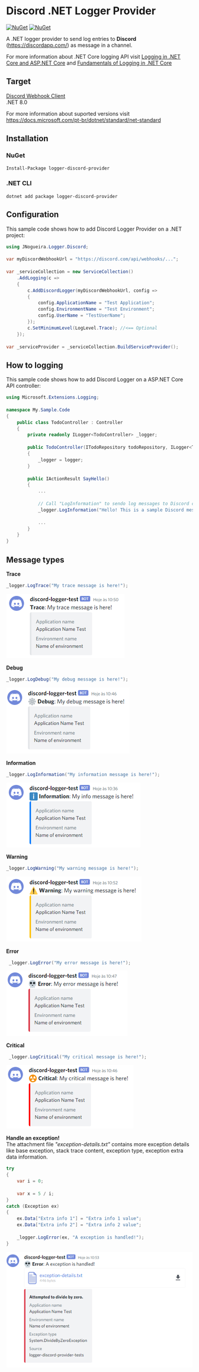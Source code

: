 # Discord .NET Logger Provider
[![NuGet](https://img.shields.io/nuget/dt/logger-discord-provider.svg?style=flat-square)](https://www.nuget.org/packages/logger-discord-provider) [![NuGet](https://img.shields.io/nuget/v/logger-discord-provider.svg?style=flat-square)](https://www.nuget.org/packages/logger-discord-provider)

A .NET logger provider to send log entries to **Discord** (https://discordapp.com/) as message in a channel. 

For more information about .NET Core logging API visit [Logging in .NET Core and ASP.NET Core](https://docs.microsoft.com/en-Us/aspnet/core/fundamentals/logging/?view=aspnetcore-3.1) and [Fundamentals of Logging in .NET Core](https://www.tutorialsteacher.com/core/fundamentals-of-logging-in-dotnet-core)

## Target
[Discord Webhook Client](https://github.com/jlnpinheiro/discord-webhook-client)<br>
.NET 8.0

For more information about suported versions visit https://docs.microsoft.com/pt-br/dotnet/standard/net-standard

## Installation

### NuGet
```
Install-Package logger-discord-provider
```
### .NET CLI
```
dotnet add package logger-discord-provider
```
## Configuration
This sample code shows how to add Discord Logger Provider on a .NET project:

```csharp
using JNogueira.Logger.Discord;

var myDiscordWebhookUrl = "https://discord.com/api/webhooks/...";

var _serviceCollection = new ServiceCollection()
    .AddLogging(c =>
    {
        c.AddDiscordLogger(myDiscordWebhookUrl, config =>
        {
            config.ApplicationName = "Test Application";
            config.EnvironmentName = "Test Environment";
            config.UserName = "TestUserName";
        });
        c.SetMinimumLevel(LogLevel.Trace); //<== Optional
    });

var _serviceProvider = _serviceCollection.BuildServiceProvider();
```

## How to logging
This sample code shows how to add Discord Logger on a ASP.NET Core API controller:

```csharp
using Microsoft.Extensions.Logging;

namespace My.Sample.Code
{
    public class TodoController : Controller
    {
        private readonly ILogger<TodoController> _logger;

        public TodoController(ITodoRepository todoRepository, ILogger<TodoController> logger)
        {
            _logger = logger;
        }
        
        public IActionResult SayHello()
        {
            ...
            
            // Call "LogInformation" to sendo log messages to Discord channel
            _logger.LogInformation("Hello! This is a sample Discord message sent by ASP.NET Core application!");
            
            ...
        }
    }
}
```

## Message types

**Trace**
```csharp
_logger.LogTrace("My trace message is here!");
```
![Trace message](https://raw.githubusercontent.com/jlnpinheiro/logger-discord-provider/refs/heads/assets/trace.png?raw=true)

**Debug**
```csharp
_logger.LogDebug("My debug message is here!");
```
![Debug message](https://raw.githubusercontent.com/jlnpinheiro/logger-discord-provider/refs/heads/assets/debug.png?raw=true)

**Information**
```csharp
_logger.LogInformation("My information message is here!");
```
![Debug message](https://raw.githubusercontent.com/jlnpinheiro/logger-discord-provider/refs/heads/assets/information.png?raw=true)

**Warning**
```csharp
_logger.LogWarning("My warning message is here!");
```
![Warning message](https://raw.githubusercontent.com/jlnpinheiro/logger-discord-provider/refs/heads/assets/warning.png?raw=true)

**Error**
```csharp
 _logger.LogError("My error message is here!");
```
![Error message](https://raw.githubusercontent.com/jlnpinheiro/logger-discord-provider/refs/heads/assets/error.png?raw=true)

**Critical**
```csharp
 _logger.LogCritical("My critical message is here!");
```
![Error message](https://raw.githubusercontent.com/jlnpinheiro/logger-discord-provider/refs/heads/assets/critical.png?raw=true)

**Handle an exception!**<br/>
The attachment file *"exception-details.txt"* contains more exception details like base exception, stack trace content, exception type, exception extra data information.
```csharp
try
{
    var i = 0;

    var x = 5 / i;
}
catch (Exception ex)
{
    ex.Data["Extra info 1"] = "Extra info 1 value";
    ex.Data["Extra info 2"] = "Extra info 2 value";

    _logger.LogError(ex, "A exception is handled!");
}
```
![Error message](https://raw.githubusercontent.com/jlnpinheiro/logger-discord-provider/refs/heads/assets/exception.png?raw=true)
